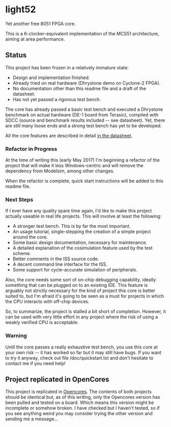 light52
=======

Yet another free 8051 FPGA core.

This is a 6-clocker-equivalent implementation of the MCS51 architecture, aiming at area performance.

## Status

This project has been frozen in a relatively immature state: 

* Design and implementation finished.
* Already tried on real hardware (Dhrystone demo on Cyclone-2 FPGA).
* No documentation other than this readme file and a draft of the datasheet.
* Has not yet passed a rigorous test bench.


The core has already passed a basic test bench and executed a Dhrystone benchmark
on actual hardware (DE-1 board from Terasic), compiled with SDCC (source and benchmark 
results included -- see datasheet). Yet, there are still many loose ends and a strong test bench 
has yet to be developed.

All the core features are described in detail [in the datasheet](https://github.com/jaruiz/light52/blob/master/doc/light52_ds.pdf?raw=true).

### Refactor in Progress

At the time of writing this (early May 2017) I'm beginning a refactor of the project that will make it less Windows-centric and will remove the dependency from Modelsim, among other changes. 

When the refactor is complete, quick start instructions will be added to this readme file.

### Next Steps

If I ever have any quality spare time again, I'd like to make this project actually useable in real life projects.  This will involve at least the following:

* A stronger test bench. This is by far the most important.
* An usage tutorial, single-stepping the creation of a simple project around the core.
* Some basic design documentation, necessary for maintenance.
* A detailed explanation of the cosimulation feature used by the test scheme.
* Better comments in the ISS source code.
* A decent command line interface for the ISS.
* Some support for cycle-accurate simulation of peripherals.


Also, the core needs some sort of on-chip debugging capability, ideally something that can be plugged on to an existing IDE. This feature is arguably not strictly necessary for the kind of project this core is better suited to, but I'm afraid it's going to be seen as a must for projects in which the CPU interacts with off-chip devices.

So, to summarize, the project is stalled a bit short of completion. However, it can be used with very little effort in any project where the risk of using a weakly verified CPU is acceptable.

### Warning

Until the core passes a really exhaustive test bench, you use this core at your
own risk -- it has worked so far but it may still have bugs.
If you want to try it anyway, check out file /doc/quickstart.txt and 
don't hesitate to contact me if you need help!

## Project replicated in OpenCores

This project is replicated in [Opencores](http://opencores.org/project,light52). The contents of both projects should be identical but, as of this writing, only the Opencores version has been pulled and tested on a board. Which means this version might be incomplete or somehow broken. I have checked but I haven't tested, so if you see anything weird you may consider trying the other version and sending me a message...


